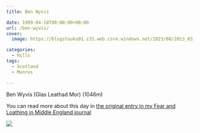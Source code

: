 ```yaml
---
title: Ben Wyvis

date: 1999-04-18T00:00:00+00:00
url: /ben-wyvis/
cover: 
  image: https://blogstouks01.z33.web.core.windows.net/2023/08/2013_03_04_22_25_25.jpg

categories:
  - Hills
tags:
  - Scotland
  - Munros

---
```


Ben Wyvis (Glas Leathad Mor) (1046m)

You can read more about this day in [the original entry in my Fear and Loathing in Middle England journal](https://falime.iannelson.uk/docs/journal/1999-04/19990420/)

![](https://blogstouks01.z33.web.core.windows.net/2023/08/2013_03_04_22_25_25.jpg)